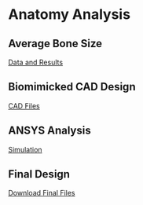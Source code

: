 # Anatomy Analysis


## Average Bone Size
[Data and Results](../anatomy_design/average_bone_size/)

## Biomimicked CAD Design
[CAD Files](../anatomy_design/biomimicked_cad_design/)

## ANSYS Analysis
[Simulation](../anatomy_design/ansys_analysis/)

## Final Design
[Download Final Files](../anatomy_design/final_design/)

